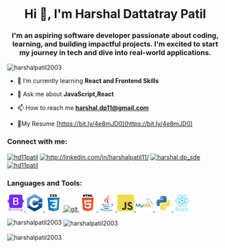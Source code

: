 <h1 align="center">Hi 👋, I'm Harshal Dattatray Patil</h1>
<h3 align="center">I'm an aspiring software developer passionate about coding, learning, and building impactful projects. I'm excited to start my journey in tech and dive into real-world applications.</h3>

<p align="left"> <img src="https://komarev.com/ghpvc/?username=harshalpatil2003&label=Profile%20views&color=0e75b6&style=flat" alt="harshalpatil2003" /> </p>

- 🌱 I’m currently learning **React and Frontend Skills**

- 💬 Ask me about **JavaScript,React**

- 📫 How to reach me **harshal.dp11@gmail.com**

- 📄My Resume [https://bit.ly/4e8mJD0](https://bit.ly/4e8mJD0)

<h3 align="left">Connect with me:</h3>
<p align="left">
<a href="https://twitter.com/hd11patil" target="blank"><img align="center" src="https://raw.githubusercontent.com/rahuldkjain/github-profile-readme-generator/master/src/images/icons/Social/twitter.svg" alt="hd11patil" height="30" width="40" /></a>
<a href="https://linkedin.com/in/http://linkedin.com/in/harshalpatil11/" target="blank"><img align="center" src="https://raw.githubusercontent.com/rahuldkjain/github-profile-readme-generator/master/src/images/icons/Social/linked-in-alt.svg" alt="http://linkedin.com/in/harshalpatil11/" height="30" width="40" /></a>
<a href="https://instagram.com/harshal.dp_sde" target="blank"><img align="center" src="https://raw.githubusercontent.com/rahuldkjain/github-profile-readme-generator/master/src/images/icons/Social/instagram.svg" alt="harshal.dp_sde" height="30" width="40" /></a>
<a href="https://discord.gg/hd11patil" target="blank"><img align="center" src="https://raw.githubusercontent.com/rahuldkjain/github-profile-readme-generator/master/src/images/icons/Social/discord.svg" alt="hd11patil" height="30" width="40" /></a>
</p>

<h3 align="left">Languages and Tools:</h3>
<p align="left"> <a href="https://getbootstrap.com" target="_blank" rel="noreferrer"> <img src="https://raw.githubusercontent.com/devicons/devicon/master/icons/bootstrap/bootstrap-plain-wordmark.svg" alt="bootstrap" width="40" height="40"/> </a> <a href="https://www.w3schools.com/cpp/" target="_blank" rel="noreferrer"> <img src="https://raw.githubusercontent.com/devicons/devicon/master/icons/cplusplus/cplusplus-original.svg" alt="cplusplus" width="40" height="40"/> </a> <a href="https://www.w3schools.com/css/" target="_blank" rel="noreferrer"> <img src="https://raw.githubusercontent.com/devicons/devicon/master/icons/css3/css3-original-wordmark.svg" alt="css3" width="40" height="40"/> </a> <a href="https://git-scm.com/" target="_blank" rel="noreferrer"> <img src="https://www.vectorlogo.zone/logos/git-scm/git-scm-icon.svg" alt="git" width="40" height="40"/> </a> <a href="https://www.w3.org/html/" target="_blank" rel="noreferrer"> <img src="https://raw.githubusercontent.com/devicons/devicon/master/icons/html5/html5-original-wordmark.svg" alt="html5" width="40" height="40"/> </a> <a href="https://www.java.com" target="_blank" rel="noreferrer"> <img src="https://raw.githubusercontent.com/devicons/devicon/master/icons/java/java-original.svg" alt="java" width="40" height="40"/> </a> <a href="https://developer.mozilla.org/en-US/docs/Web/JavaScript" target="_blank" rel="noreferrer"> <img src="https://raw.githubusercontent.com/devicons/devicon/master/icons/javascript/javascript-original.svg" alt="javascript" width="40" height="40"/> </a> <a href="https://www.mysql.com/" target="_blank" rel="noreferrer"> <img src="https://raw.githubusercontent.com/devicons/devicon/master/icons/mysql/mysql-original-wordmark.svg" alt="mysql" width="40" height="40"/> </a> <a href="https://www.python.org" target="_blank" rel="noreferrer"> <img src="https://raw.githubusercontent.com/devicons/devicon/master/icons/python/python-original.svg" alt="python" width="40" height="40"/> </a> <a href="https://reactjs.org/" target="_blank" rel="noreferrer"> <img src="https://raw.githubusercontent.com/devicons/devicon/master/icons/react/react-original-wordmark.svg" alt="react" width="40" height="40"/> </a> </p>

<p><img align="left" src="https://github-readme-stats.vercel.app/api/top-langs?username=harshalpatil2003&show_icons=true&locale=en&layout=compact" alt="harshalpatil2003" /></p>

<p>&nbsp;<img align="center" src="https://github-readme-stats.vercel.app/api?username=harshalpatil2003&show_icons=true&locale=en" alt="harshalpatil2003" /></p>

<p><img align="center" src="https://github-readme-streak-stats.herokuapp.com/?user=harshalpatil2003&" alt="harshalpatil2003" /></p>
